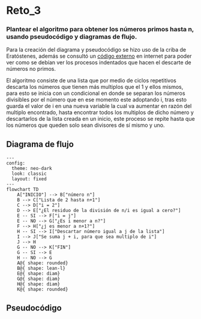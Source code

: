 # Reto_3
### Plantear el algoritmo para obtener los números primos hasta n, usando pseudocódigo y diagramas de flujo.
Para la creación del diagrama y pseudocódigo se hizo uso de la criba de Eratóstenes, además se consultó un [código externo](https://www.pythonparatodo.com/?p=353) en internet para poder ver como se debían ver los procesos indentados que hacen el descarte de números no primos.

El algoritmo consiste de una lista que por medio de ciclos repetitivos descarta los números que tienen más multiplos que el 1 y ellos mismos, para esto se inicia con un condicional en donde se separan los números divisibles por el número que en ese momento este adoptando i, tras esto guarda el valor de i en una nueva variable la cual va aumentar en razón del multiplo encontrado, hasta encontrar todos los multiplos de dicho número y descartarlos de la lista creada en un inicio, este proceso se repite hasta que los números que queden solo sean divisores de sí mismo y uno.

## Diagrama de flujo

```mermaid 
---
config:
  theme: neo-dark
  look: classic
  layout: fixed
---
flowchart TD
    A["INICIO"] --> B["número n"]
    B --> C["Lista de 2 hasta n+1"]
    C --> D["i = 2"]
    D --> E["¿El residuo de la división de n/i es igual a cero?"]
    E -- SI --> F["i = j"]
    E -- NO --> G["¿Es i menor a n?"]
    F --> H["¿j es menor a n+1?"]
    H -- SI --> I["Descartar número igual a j de la lista"]
    I --> J["Se suma j + i, para que sea multiplo de i"]
    J --> H
    G -- NO --> K["FIN"]
    G -- SI --> E
    H -- NO --> G
    A@{ shape: rounded}
    B@{ shape: lean-l}
    E@{ shape: diam}
    G@{ shape: diam}
    H@{ shape: diam}
    K@{ shape: rounded}
```
## Pseudocódigo

